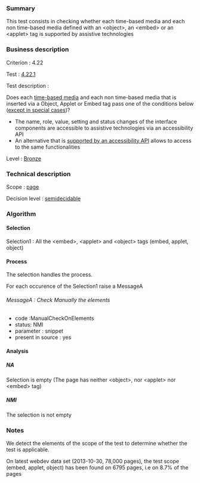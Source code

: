 ### Summary

This test consists in checking whether each time-based media and each
non time-based media defined with an <object\>, an <embed\> or an
<applet\> tag is supported by assistive technologies

### Business description

Criterion : 4.22

Test : [4.22.1](http://accessiweb.org/index.php/accessiweb-22-english-version.html#test-4-22-1)

Test description :

Does each [time-based media](index.php/glossary-76.html#mMediaTemp) and
each non time-based media that is inserted via a Object, Applet or Embed
tag pass one of the conditions below ([except in special
cases](index.php/glossary-76.html#cpCrit4-22 "Special cases for criterion 4.22"))?

-   The name, role, value, setting and status changes of the interface
    components are accessible to assistive technologies via an
    accessibility API
-   An alternative that is [supported by an accessibility
    API](index.php/glossary-76.html#mCompAccess) allows to access to the
    same functionalities

Level : [Bronze](/en/category/rules-design/accessiweb-11/level/bronze)

### Technical description

Scope : [page](/en/category/rules-design/accessiweb-11/scope/page)

Decision level :
[semidecidable](/en/category/rules-design/accessiweb-11/decision-level/semidecidable)

### Algorithm

#### Selection

Selection1 : All the <embed\>, <applet\> and <object\> tags (embed,
applet, object)

#### Process

The selection handles the process.

For each occurence of the Selection1 raise a MessageA

###### MessageA : Check Manually the elements

-   code :ManualCheckOnElements
-   status: NMI
-   parameter : snippet
-   present in source : yes

#### Analysis

##### NA

Selection is empty (The page has neither <object\>, nor <applet\> nor
<embed\> tag)

##### NMI

The selection is not empty

### Notes

We detect the elements of the scope of the test to determine whether the
test is applicable.

On latest webdev data set (2013-10-30, 78,000 pages), the test scope
(embed, applet, object) has been found on 6795 pages, i.e on 8.7% of the
pages
